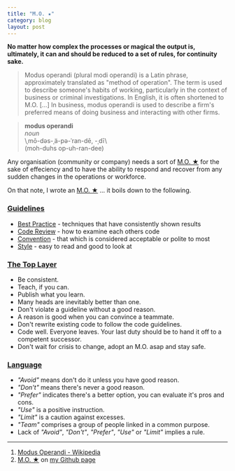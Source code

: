 ```yaml
---
title: "M.O. ★"
category: blog
layout: post
---
```


**No matter how complex the processes or magical the output is, ultimately,
it can and should be reduced to a set of rules, for continuity sake.**

> Modus operandi (plural modi operandi) is a Latin phrase, approximately
> translated as "method of operation". The term is used to describe someone's
> habits of working, particularly in the context of business or criminal
> investigations. In English, it is often shortened to M.O. [...] In business,
> modus operandi is used to describe a firm's preferred means of doing business
> and interacting with other firms.

> **modus operandi**  
> _noun_  
> \ˌmō-dəs-ˌä-pə-ˈran-dē, -ˌdī\  
> (moh-duhs op-uh-ran-dee)

Any organisation (community or company) needs a sort of [M.O. ★][2] for the sake
of effeciency and to have the ability to respond and recover from any sudden
changes in the operations or workforce.

On that note, I wrote an [M.O. ★][2] ... it boils down to the following.

### [Guidelines][3]

* [Best Practice][4] - techniques that have consistently shown results
* [Code Review][5] - how to examine each others code
* [Convention][6] - that which is considered acceptable or polite to most
* [Style][7] - easy to read and good to look at

### [The Top Layer][8]

* Be consistent.
* Teach, if you can.
* Publish what you learn.
* Many heads are inevitably better than one.
* Don't violate a guideline without a good reason.
* A reason is good when you can convince a teammate.
* Don't rewrite existing code to follow the code guidelines.
* Code well. Everyone leaves. Your last duty should be to hand it off to a
  competent successor.
* Don't wait for crisis to change, adopt an M.O. asap and stay safe.

### [Language][8]

* _"Avoid"_ means don't do it unless you have good reason.
* _"Don't"_ means there's never a good reason.
* _"Prefer"_ indicates there's a better option, you can evaluate it's pros and
  cons.
* _"Use"_ is a positive instruction.
* _"Limit"_ is a caution against excesses.
* _"Team"_ comprises a group of people linked in a common purpose.
* Lack of _"Avoid"_, _"Don't"_, _"Prefer"_, _"Use"_ or _"Limit"_ implies a rule.

---

1. [Modus Operandi - Wikipedia][1]
2. [M.O. ★][2] on [my Github page][9]

[1]: http://en.wikipedia.org/wiki/Modus_operandi
[2]: https://github.com/itskingori/mo
[3]: https://github.com/itskingori/mo#guidelines
[4]: https://github.com/itskingori/mo/blob/master/best-practice/README.md
[5]: https://github.com/itskingori/mo/blob/master/code-review/README.md
[6]: https://github.com/itskingori/mo/blob/master/convention/README.md
[7]: https://github.com/itskingori/mo/blob/master/style/README.md
[8]: https://github.com/itskingori/mo#the-top-layer
[9]: https://github.com/itskingori/
